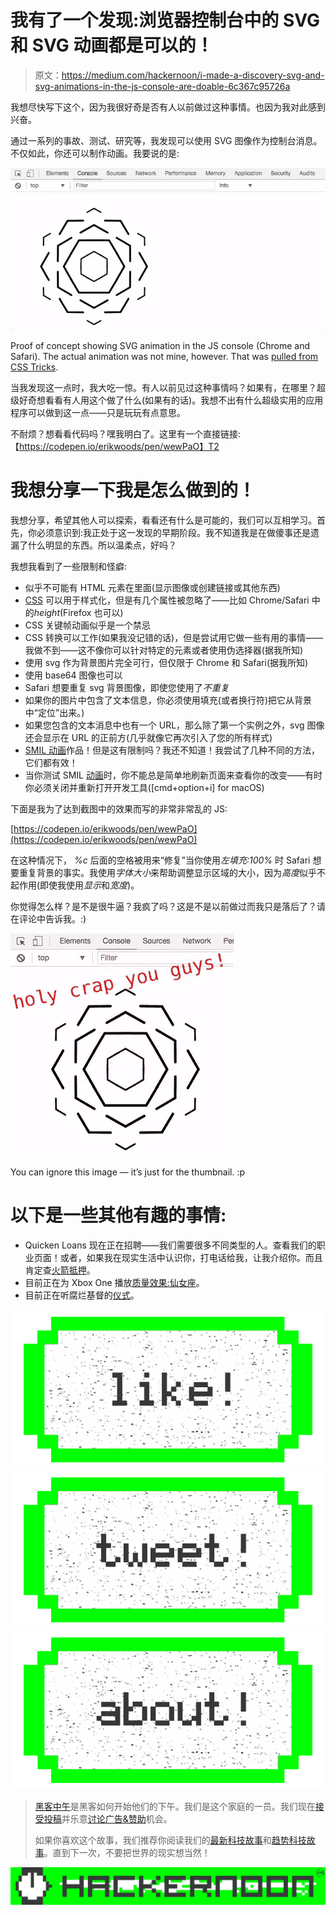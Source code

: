 # 我有了一个发现:浏览器控制台中的 SVG 和 SVG 动画都是可以的！

> 原文：<https://medium.com/hackernoon/i-made-a-discovery-svg-and-svg-animations-in-the-js-console-are-doable-6c367c95726a>

我想尽快写下这个，因为我很好奇是否有人以前做过这种事情。也因为我对此感到兴奋。

通过一系列的事故、测试、研究等，我发现可以使用 SVG 图像作为控制台消息。不仅如此，你还可以制作动画。我要说的是:

![](img/947fdbc9b3e5c784fd0e36db90a20275.png)

Proof of concept showing SVG animation in the JS console (Chrome and Safari). The actual animation was not mine, however. That was [pulled from CSS Tricks](https://css-tricks.com/guide-svg-animations-smil/).

当我发现这一点时，我大吃一惊。有人以前见过这种事情吗？如果有，在哪里？超级好奇想看看有人用这个做了什么(如果有的话)。我想不出有什么超级实用的应用程序可以做到这一点——只是玩玩有点意思。

不耐烦？想看看代码吗？嘿我明白了。这里有一个直接链接:【https://codepen.io/erikwoods/pen/wewPaO】T2

# 我想分享一下我是怎么做到的！

我想分享，希望其他人可以探索，看看还有什么是可能的，我们可以互相学习。首先，你必须意识到:我正处于这一发现的早期阶段。我不知道我是在做傻事还是遗漏了什么明显的东西。所以温柔点，好吗？

我想我看到了一些限制和怪癖:

*   似乎不可能有 HTML 元素在里面(显示图像或创建链接或其他东西)
*   [CSS](https://hackernoon.com/tagged/css) 可以用于样式化，但是有几个属性被忽略了——比如 Chrome/Safari 中的*height*(Firefox 也可以)
*   CSS 关键帧动画似乎是一个禁忌
*   CSS 转换可以工作(如果我没记错的话)，但是尝试用它做一些有用的事情——我做不到——这不像你可以针对特定的元素或者使用伪选择器(据我所知)
*   使用 svg 作为背景图片完全可行，但仅限于 Chrome 和 Safari(据我所知)
*   使用 base64 图像也可以
*   Safari 想要重复 svg 背景图像，即使您使用了*不重复*
*   如果你的图片中包含了文本信息，你必须使用填充(或者换行符)把它从背景中“定位”出来。)
*   如果您包含的文本消息中也有一个 URL，那么除了第一个实例之外，svg 图像还会显示在 URL 的正前方(几乎就像它再次引入了您的所有样式)
*   [SMIL 动画](https://en.wikipedia.org/wiki/Synchronized_Multimedia_Integration_Language#SMIL.2BSVG)作品！但是这有限制吗？我还不知道！我尝试了几种不同的方法，它们都有效！
*   当你测试 SMIL [动画](https://hackernoon.com/tagged/animation)时，你不能总是简单地刷新页面来查看你的改变——有时你必须关闭并重新打开开发工具([cmd+option+i] for macOS)

下面是我为了达到截图中的效果而写的非常非常乱的 JS:

[https://codepen.io/erikwoods/pen/wewPaO](https://codepen.io/erikwoods/pen/wewPaO)

在这种情况下， *%c* 后面的空格被用来“修复”当你使用*左填充:100%* 时 Safari 想要重复背景的事实。我使用*字体大小*来帮助调整显示区域的大小，因为*高度*似乎不起作用(即使我使用*显示*和*宽度*)。

你觉得怎么样？是不是很牛逼？我疯了吗？这是不是以前做过而我只是落后了？请在评论中告诉我。:)

![](img/70563b7f3d843b762b1afb413d4bbce2.png)

You can ignore this image — it’s just for the thumbnail. :p

# 以下是一些其他有趣的事情:

*   Quicken Loans 现在正在招聘——我们需要很多不同类型的人。查看我们的职业页面！或者，如果我在现实生活中认识你，打电话给我，让我介绍你。而且肯定查[火箭抵押](https://rocket.quickenloans.com/?refer=erikwoods%40quickenloans.com&qls=TMR_12345678.0123456789)。
*   目前正在为 Xbox One 播放[质量效果:仙女座](https://en.wikipedia.org/wiki/Mass_Effect:_Andromeda)。
*   目前正在听腐烂基督的[仪式](https://open.spotify.com/album/4N5BHS8X27bX5wMqVCk83x)。

[![](img/50ef4044ecd4e250b5d50f368b775d38.png)](http://bit.ly/HackernoonFB)[![](img/979d9a46439d5aebbdcdca574e21dc81.png)](https://goo.gl/k7XYbx)[![](img/2930ba6bd2c12218fdbbf7e02c8746ff.png)](https://goo.gl/4ofytp)

> [黑客中午](http://bit.ly/Hackernoon)是黑客如何开始他们的下午。我们是这个家庭的一员。我们现在[接受投稿](http://bit.ly/hackernoonsubmission)并乐意[讨论广告&赞助](mailto:partners@amipublications.com)机会。
> 
> 如果你喜欢这个故事，我们推荐你阅读我们的[最新科技故事](http://bit.ly/hackernoonlatestt)和[趋势科技故事](https://hackernoon.com/trending)。直到下一次，不要把世界的现实想当然！

![](img/be0ca55ba73a573dce11effb2ee80d56.png)